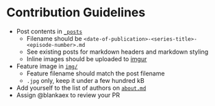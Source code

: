 # Contribution Guidelines

* Post contents in [`_posts`](https://github.com/blankaex/kinsho-mokuroku/tree/master/_posts)
    * Filename should be `<date-of-publication>-<series-title>-<episode-number>.md`
    * See existing posts for markdown headers and markdown styling 
    * Inline images should be uploaded to [imgur](https://imgur.com)
* Feature image in [`img/`](https://github.com/blankaex/kinsho-mokuroku/tree/master/img)
    * Feature filename should match the post filename
    * `.jpg` only, keep it under a few hundred kB
* Add yourself to the list of authors on [`about.md`](https://github.com/blankaex/kinsho-mokuroku/blob/master/about.md)
* Assign @blankaex to review your PR
